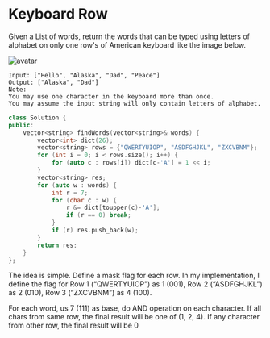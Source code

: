 # Keyboard Row
Given a List of words, return the words that can be typed using letters of alphabet on only one row's of American keyboard like the image below.

![avatar](https://leetcode.com/static/images/problemset/keyboard.png)
```Example 1:
Input: ["Hello", "Alaska", "Dad", "Peace"]
Output: ["Alaska", "Dad"]
Note:
You may use one character in the keyboard more than once.
You may assume the input string will only contain letters of alphabet.
```

```c++
class Solution {
public:
    vector<string> findWords(vector<string>& words) {
        vector<int> dict(26);
        vector<string> rows = {"QWERTYUIOP", "ASDFGHJKL", "ZXCVBNM"};
        for (int i = 0; i < rows.size(); i++) {
            for (auto c : rows[i]) dict[c-'A'] = 1 << i;
        }
        vector<string> res;
        for (auto w : words) {
            int r = 7;
            for (char c : w) {
                r &= dict[toupper(c)-'A'];
                if (r == 0) break;
            }
            if (r) res.push_back(w);
        }
        return res;
    }
};
```

The idea is simple. Define a mask flag for each row. In my implementation, I define the flag for Row 1 (“QWERTYUIOP”) as 1 (001), Row 2 (“ASDFGHJKL”) as 2 (010), Row 3 (“ZXCVBNM”) as 4 (100).

For each word, us 7 (111) as base, do AND operation on each character. If all chars from same row, the final result will be one of (1, 2, 4). If any character from other row, the final result will be 0